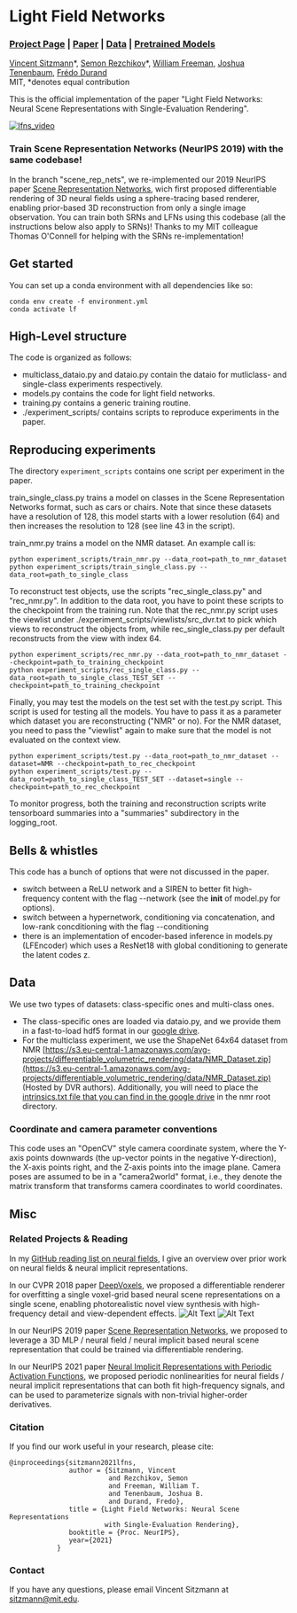 # Light Field Networks
### [Project Page](https://vsitzmann.github.io/lfns) | [Paper](https://arxiv.org/abs/2106.02634)  | [Data](https://drive.google.com/drive/folders/15u6WD0zSBXzu8jZBF-Sn5n01F2HSxFCp?usp=sharing) | [Pretrained Models](https://drive.google.com/drive/folders/15u6WD0zSBXzu8jZBF-Sn5n01F2HSxFCp?usp=sharing)

[Vincent Sitzmann](https://vsitzmann.github.io/)\*,
[Semon Rezchikov](https://math.columbia.edu/~skr/)\*,
[William Freeman](),
[Joshua Tenenbaum](),
[Frédo Durand]()<br>
MIT, \*denotes equal contribution

This is the official implementation of the paper "Light Field Networks: Neural Scene Representations with Single-Evaluation Rendering".

[![lfns_video](https://img.youtube.com/vi/x3sSreTNFw4/0.jpg)](https://www.youtube.com/watch?v=x3sSreTNFw4&feature=emb_imp_woyt)

### Train Scene Representation Networks (NeurIPS 2019) with the same codebase!
In the branch "scene_rep_nets", we re-implemented our 2019 NeurIPS paper [Scene Representation Networks](https://www.vincentsitzmann.com/srns/), wich first
proposed differentiable rendering of 3D neural fields using a sphere-tracing based renderer, enabling prior-based 3D 
reconstruction from only a single image observation. You can train
both SRNs and LFNs using this codebase (all the instructions below also apply to SRNs)! Thanks to my MIT colleague 
Thomas O'Connell for helping with the SRNs re-implementation!

## Get started
You can set up a conda environment with all dependencies like so:
```
conda env create -f environment.yml
conda activate lf
```

## High-Level structure
The code is organized as follows:
* multiclass_dataio.py and dataio.py contain the dataio for mutliclass- and single-class experiments respectively.
* models.py contains the code for light field networks.  
* training.py contains a generic training routine.
* ./experiment_scripts/ contains scripts to reproduce experiments in the paper.

## Reproducing experiments
The directory `experiment_scripts` contains one script per experiment in the paper.

train_single_class.py trains a model on classes in the Scene Representation Networks format, such as cars or chairs.
Note that since these datasets have a resolution of 128, this model starts with a lower resolution (64) and then 
increases the resolution to 128 (see line 43 in the script).

train_nmr.py trains a model on the NMR dataset. An example call is:

```
python experiment_scripts/train_nmr.py --data_root=path_to_nmr_dataset
python experiment_scripts/train_single_class.py --data_root=path_to_single_class
```

To reconstruct test objects, use the scripts "rec_single_class.py" and "rec_nmr.py". In addition to the data root,
you have to point these scripts to the checkpoint from the training run. Note that the rec_nmr.py script uses the viewlist
under ./experiment_scripts/viewlists/src_dvr.txt to pick which views to reconstruct the objects from, while rec_single_class.py
per default reconstructs from the view with index 64.

```
python experiment_scripts/rec_nmr.py --data_root=path_to_nmr_dataset --checkpoint=path_to_training_checkpoint
python experiment_scripts/rec_single_class.py --data_root=path_to_single_class_TEST_SET --checkpoint=path_to_training_checkpoint
```

Finally, you may test the models on the test set with the test.py script. This script is used for testing all the models. 
You have to pass it as a parameter which dataset you are reconstructing ("NMR" or no). For the NMR dataset, you need
to pass the "viewlist" again to make sure that the model is not evaluated on the context view.

```
python experiment_scripts/test.py --data_root=path_to_nmr_dataset --dataset=NMR --checkpoint=path_to_rec_checkpoint
python experiment_scripts/test.py --data_root=path_to_single_class_TEST_SET --dataset=single --checkpoint=path_to_rec_checkpoint
```

To monitor progress, both the training and reconstruction scripts write tensorboard summaries into a "summaries" subdirectory in the logging_root.

## Bells & whistles
This code has a bunch of options that were not discussed in the paper.
- switch between a ReLU network and a SIREN to better fit high-frequency content with the flag --network (see the __init__ of model.py for options).
- switch between a hypernetwork, conditioning via concatenation, and low-rank concditioning with the flag --conditioning
- there is an implementation of encoder-based inference in models.py (LFEncoder) which uses a ResNet18 with global conditioning
 to generate the latent codes z.

## Data
We use two types of datasets: class-specific ones and multi-class ones. 

- The class-specific ones are loaded via dataio.py, and we provide them in a fast-to-load hdf5 format in our 
  [google drive](https://drive.google.com/drive/folders/15u6WD0zSBXzu8jZBF-Sn5n01F2HSxFCp?usp=sharing).
- For the multiclass experiment, we use the ShapeNet 64x64 dataset from NMR 
  [https://s3.eu-central-1.amazonaws.com/avg-projects/differentiable_volumetric_rendering/data/NMR_Dataset.zip](https://s3.eu-central-1.amazonaws.com/avg-projects/differentiable_volumetric_rendering/data/NMR_Dataset.zip) 
  (Hosted by DVR authors). Additionally, you will need to place the 
  [intrinsics.txt file that you can find in the google drive](https://drive.google.com/file/d/1dQAY59d7_vIXO-xEhC9uaXUM_hKVKOVy/view?usp=sharing) in the nmr root directory.

### Coordinate and camera parameter conventions
This code uses an "OpenCV" style camera coordinate system, where the Y-axis points downwards (the up-vector points in the negative Y-direction), 
the X-axis points right, and the Z-axis points into the image plane. Camera poses are assumed to be in a "camera2world" format,
i.e., they denote the matrix transform that transforms camera coordinates to world coordinates.

## Misc
### Related Projects & Reading
In my [GitHub reading list on neural fields](https://github.com/vsitzmann/awesome-implicit-representations), I give an 
overview over prior work on neural fields & neural implicit representations.

In our CVPR 2018 paper [DeepVoxels](https://www.vincentsitzmann.com/deepvoxels/), we proposed a differentiable renderer
for overfitting a single voxel-grid based neural scene representations on a single scene, enabling photorealistic novel view synthesis
with high-frequency detail and view-dependent effects.
![Alt Text](https://www.vincentsitzmann.com/deepvoxels/img/fountain_stacked.mp4.gif)
![Alt Text](https://www.vincentsitzmann.com/deepvoxels/img/globe_stacked.mp4.gif)

In our NeurIPS 2019 paper [Scene Representation Networks](https://www.vincentsitzmann.com/srns/), we proposed 
to leverage a 3D MLP / neural field / neural implicit based neural scene representation that could be trained via differentiable rendering.

In our NeurIPS 2021 paper [Neural Implicit Representations with Periodic Activation Functions](https://www.vincentsitzmann.com/siren/), 
we proposed periodic nonlinearities for neural fields / neural implicit representations that can both fit high-frequency signals,
and can be used to parameterize signals with non-trivial higher-order derivatives.

### Citation
If you find our work useful in your research, please cite:
```
@inproceedings{sitzmann2021lfns,
               author = {Sitzmann, Vincent
                         and Rezchikov, Semon
                         and Freeman, William T.
                         and Tenenbaum, Joshua B.
                         and Durand, Fredo},
               title = {Light Field Networks: Neural Scene Representations
                        with Single-Evaluation Rendering},
               booktitle = {Proc. NeurIPS},
               year={2021}
            }
```

### Contact
If you have any questions, please email Vincent Sitzmann at sitzmann@mit.edu.

